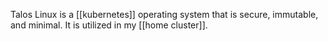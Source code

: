 Talos Linux is a [[kubernetes]] operating system that is secure, immutable, and minimal. It is utilized in my [[home cluster]].